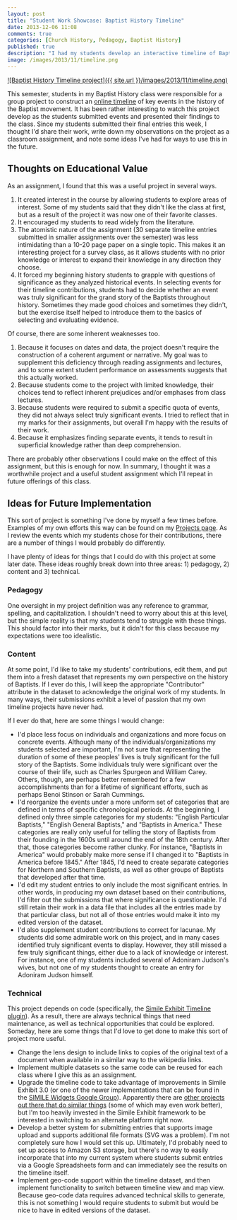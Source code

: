```yaml
---
layout: post
title: "Student Work Showcase: Baptist History Timeline"
date: 2013-12-06 11:08
comments: true
categories: [Church History, Pedagogy, Baptist History]
published: true
description: "I had my students develop an interactive timeline of Baptist history. In this post, I share it and reflect on the educational value of the exercise."
image: /images/2013/11/timeline.png
---
```


[![Baptist History Timeline project]({{ site.url }}/images/2013/11/timeline.png)][timeline]

This semester, students in my Baptist History class were responsible for a group project to construct an [online timeline][timeline] of key events in the history of the Baptist movement. It has been rather interesting to watch this project develop as the students submitted events and presented their findings to the class. Since my students submitted their final entries this week, I thought I'd share their work, write down my observations on the project as a classroom assignment, and note some ideas I've had for ways to use this in the future.

<!-- more -->

## Thoughts on Educational Value

As an assignment, I found that this was a useful project in several ways.

1. It created interest in the course by allowing students to explore areas of interest. Some of my students said that they didn't like the class at first, but as a result of the project it was now one of their favorite classes.
2. It encouraged my students to read widely from the literature.
3. The atomistic nature of the assignment (30 separate timeline entries submitted in smaller assignments over the semester) was less intimidating than a 10-20 page paper on a single topic. This makes it an interesting project for a survey class, as it allows students with no prior knowledge or interest to expand their knowledge in any direction they choose.
4. It forced my beginning history students to grapple with questions of significance as they analyzed historical events. In selecting events for their timeline contributions, students had to decide whether an event was truly significant for the grand story of the Baptists throughout history. Sometimes they made good choices and sometimes they didn't, but the exercise itself helped to introduce them to the basics of selecting and evaluating evidence.

Of course, there are some inherent weaknesses too.

1. Because it focuses on dates and data, the project doesn't require the construction of a coherent argument or narrative. My goal was to supplement this deficiency through reading assignments and lectures, and to some extent student performance on assessments suggests that this actually worked.
2. Because students come to the project with limited knowledge, their choices tend to reflect inherent prejudices and/or emphases from class lectures.
3. Because students were required to submit a specific quota of events, they did not always select truly significant events. I tried to reflect that in my marks for their assignments, but overall I'm happy with the results of their work.
4. Because it emphasizes finding separate events, it tends to result in superficial knowledge rather than deep comprehension.

There are probably other observations I could make on the effect of this assignment, but this is enough for now. In summary, I thought it was a worthwhile project and a useful student assignment which I'll repeat in future offerings of this class.

## Ideas for Future Implementation

This sort of project is something I've done by myself a few times before. Examples of my own efforts this way can be found on my [Projects page](/projects/). As I review the events which my students chose for their contributions, there are a number of things I would probably do differently.

I have plenty of ideas for things that I could do with this project at some later date. These ideas roughly break down into three areas: 1) pedagogy, 2) content and 3) technical.

### Pedagogy

One oversight in my project definition was any reference to grammar, spelling, and capitalization. I shouldn't need to worry about this at this level, but the simple reality is that my students tend to struggle with these things. This should factor into their marks, but it didn't for this class because my expectations were too idealistic.

### Content

At some point, I'd like to take my students' contributions, edit them, and put them into a fresh dataset that represents my own perspective on the history of Baptists. If I ever do this, I will keep the appropriate "Contributor" attribute in the dataset to acknowledge the original work of my students. In many ways, their submissions exhibit a level of passion that my own timeline projects have never had.

If I ever do that, here are some things I would change:

* I'd place less focus on individuals and organizations and more focus on concrete events. Although many of the individuals/organizations my students selected are important, I'm not sure that representing the duration of some of these peoples' lives is truly significant for the full story of the Baptists. Some individuals truly were significant over the course of their life, such as Charles Spurgeon and William Carey. Others, though, are perhaps better remembered for a few accomplishments than for a lifetime of significant efforts, such as perhaps Benoi Stinson or Sarah Cummings.
* I'd reorganize the events under a more uniform set of categories that are defined in terms of specific chronological periods. At the beginning, I defined only three simple categories for my students: "English Particular Baptists," "English General Baptists," and "Baptists in America." These categories are really only useful for telling the story of Baptists from their founding in the 1600s until around the end of the 18th century. After that, those categories become rather clunky. For instance, "Baptists in America" would probably make more sense if I changed it to "Baptists in America before 1845." After 1845, I'd need to create separate categories for Northern and Southern Baptists, as well as other groups of Baptists that developed after that time.
* I'd edit my student entries to only include the most significant entries. In other words, in producing my own dataset based on their contributions, I'd filter out the submissions that where significance is questionable. I'd still retain their work in a data file that includes all the entries made by that particular class, but not all of those entries would make it into my edited version of the dataset.
* I'd also supplement student contributions to correct for lacunae. My students did some admirable work on this project, and in many cases identified truly significant events to display. However, they still missed a few truly significant things, either due to a lack of knowledge or interest. For instance, one of my students included several of Adoniram Judson's wives, but not one of my students thought to create an entry for Adoniram Judson himself.

### Technical

This project depends on code (specifically, the [Simile Exhibit Timeline plugin][simile]). As a result, there are always technical things that need maintenance, as well as technical opportunities that could be explored. Someday, here are some things that I'd love to get done to make this sort of project more useful.

* Change the lens design to include links to copies of the original text of a document when available in a similar way to the wikipedia links.
* Implement multiple datasets so the same code can be reused for each class where I give this as an assignment.
* Upgrade the timeline code to take advantage of improvements in Simile Exhibit 3.0 (or one of the newer implementations that can be found in the [SIMILE Widgets Google Group][google-group]). Apparently there are [other projects out there that do similar things][alternatives] (some of which may even work better), but I'm too heavily invested in the Simile Exhibit framework to be interested in switching to an alternate platform right now.
* Develop a better system for submitting entries that supports image upload and supports additional file formats (SVG was a problem). I'm not completely sure how I would set this up. Ultimately, I'd probably need to set up access to Amazon S3 storage, but there's no way to easily incorporate that into my current system where students submit entries via a Google Spreadsheets form and can immediately see the results on the timeline itself.
* Implement geo-code support within the timeline dataset, and then implement functionality to switch between timeline view and map view. Because geo-code data requires advanced technical skills to generate, this is not something I would require students to submit but would be nice to have in edited versions of the dataset.



[timeline]: http://duncanjohnson.ca/Baptist-History/
[google-group]: https://groups.google.com/forum/#!forum/simile-widgets
[alternatives]: http://stackoverflow.com/questions/4700419/alternative-to-simile-timeline-for-timeline-visualization
[simile]: http://simile-widgets.org/